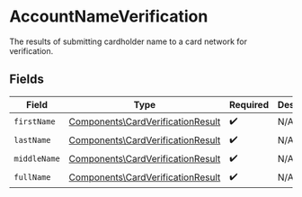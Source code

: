 # AccountNameVerification

The results of submitting cardholder name to a card network for verification.


## Fields

| Field                                                                                  | Type                                                                                   | Required                                                                               | Description                                                                            | Example                                                                                |
| -------------------------------------------------------------------------------------- | -------------------------------------------------------------------------------------- | -------------------------------------------------------------------------------------- | -------------------------------------------------------------------------------------- | -------------------------------------------------------------------------------------- |
| `firstName`                                                                            | [Components\CardVerificationResult](../../Models/Components/CardVerificationResult.md) | :heavy_check_mark:                                                                     | N/A                                                                                    | match                                                                                  |
| `lastName`                                                                             | [Components\CardVerificationResult](../../Models/Components/CardVerificationResult.md) | :heavy_check_mark:                                                                     | N/A                                                                                    | match                                                                                  |
| `middleName`                                                                           | [Components\CardVerificationResult](../../Models/Components/CardVerificationResult.md) | :heavy_check_mark:                                                                     | N/A                                                                                    | match                                                                                  |
| `fullName`                                                                             | [Components\CardVerificationResult](../../Models/Components/CardVerificationResult.md) | :heavy_check_mark:                                                                     | N/A                                                                                    | match                                                                                  |